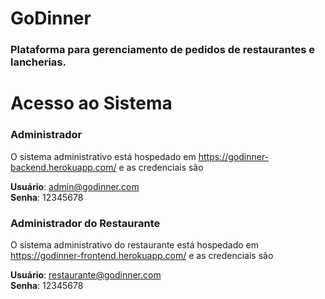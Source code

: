 # GoDinner
### Plataforma para gerenciamento de pedidos de restaurantes e lancherias.

# Acesso ao Sistema

### Administrador

O sistema administrativo está hospedado em https://godinner-backend.herokuapp.com/ e as credenciais são

**Usuário**: admin@godinner.com  
**Senha**: 12345678
    
### Administrador do Restaurante

O sistema administrativo do restaurante está hospedado em https://godinner-frontend.herokuapp.com/ e as credenciais são

**Usuário**: restaurante@godinner.com  
**Senha**: 12345678
